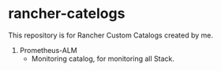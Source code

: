 # rancher-catelogs
This repository is for Rancher Custom Catalogs created by me.

1. Prometheus-ALM
	- Monitoring catalog, for monitoring all Stack.
